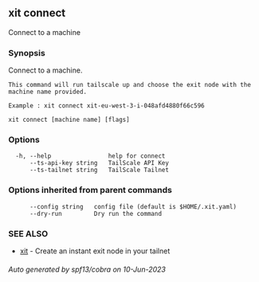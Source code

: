 ## xit connect

Connect to a machine

### Synopsis

Connect to a machine.

	This command will run tailscale up and choose the exit node with the machine name provided.
	
	Example : xit connect xit-eu-west-3-i-048afd4880f66c596

```
xit connect [machine name] [flags]
```

### Options

```
  -h, --help                help for connect
      --ts-api-key string   TailScale API Key
      --ts-tailnet string   TailScale Tailnet
```

### Options inherited from parent commands

```
      --config string   config file (default is $HOME/.xit.yaml)
      --dry-run         Dry run the command
```

### SEE ALSO

* [xit](xit.md)	 - Create an instant exit node in your tailnet

###### Auto generated by spf13/cobra on 10-Jun-2023

